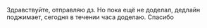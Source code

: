 Здравствуйте, отправляю дз. Но пока ещё не доделал, дедлайн поджимает, сегодня в течении часа доделаю. Спасибо